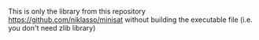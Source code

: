 This is only the library from this repository https://github.com/niklasso/minisat
without building the executable file (i.e. you don't need zlib library)